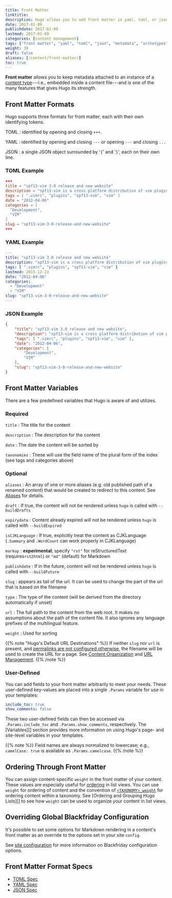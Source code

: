 ```yaml
---
title: Front Matter
linktitle:
description: Hugo allows you to add front matter in yaml, toml, or json to your content files.
date: 2017-01-09
publishdate: 2017-01-09
lastmod: 2017-01-09
categories: [content management]
tags: ["front matter", "yaml", "toml", "json", "metadata", "archetypes"]
weight: 30
draft: false
aliases: [/content/front-matter/]
toc: true
---
```


**Front matter** allows you to keep metadata attached to an instance of a [content type][]---i.e., embedded inside a content file---and is one of the many features that gives Hugo its strength.

## Front Matter Formats

Hugo supports three formats for front matter, each with their own identifying tokens.

TOML
: identified by opening and closing `+++`.

YAML
: identified by opening and closing `---` *or* opening `---` and closing `...`

JSON
: a single JSON object surrounded by '`{`' and '`}`', each on their own line.

### TOML Example

```toml
+++
title = "spf13-vim 3.0 release and new website"
description = "spf13-vim is a cross platform distribution of vim plugins and resources for Vim."
tags = [ ".vimrc", "plugins", "spf13-vim", "vim" ]
date = "2012-04-06"
categories = [
  "Development",
  "VIM"
]
slug = "spf13-vim-3-0-release-and-new-website"
+++
```

### YAML Example

```yaml
---
title: "spf13-vim 3.0 release and new website"
description: "spf13-vim is a cross platform distribution of vim plugins and resources for Vim."
tags: [ ".vimrc", "plugins", "spf13-vim", "vim" ]
lastmod: 2015-12-23
date: "2012-04-06"
categories:
  - "Development"
  - "VIM"
slug: "spf13-vim-3-0-release-and-new-website"
---
```

### JSON Example

```json
{
    "title": "spf13-vim 3.0 release and new website",
    "description": "spf13-vim is a cross platform distribution of vim plugins and resources for Vim.",
    "tags": [ ".vimrc", "plugins", "spf13-vim", "vim" ],
    "date": "2012-04-06",
    "categories": [
        "Development",
        "VIM"
    ],
    "slug": "spf13-vim-3-0-release-and-new-website"
}
```

## Front Matter Variables

There are a few predefined variables that Hugo is aware of and utilizes.

### Required

`title`
: The title for the content

`description`
: The description for the content

`date`
: The date the content will be sorted by

`taxonomies`
: These will use the field name of the plural form of the index (see tags and
categories above)

### Optional

`aliases`
: An array of one or more aliases (e.g. old published path of a renamed content) that would be created to redirect to this content. See [Aliases][] for details.

`draft`
: If true, the content will not be rendered unless `hugo` is called with `--buildDrafts`

`expirydate`
: Content already expired will not be rendered unless `hugo` is called with `--buildExpired`

`isCJKLanguage`
: If true, explicitly treat the content as CJKLanguage (`.Summary` and `.WordCount` can work properly in CJKLanguage)

`markup`
: **experimental**; specify `"rst"` for reStructuredText (requires`rst2html`) or `"md"` (default) for Markdown

`publishdate`
: If in the future, content will not be rendered unless `hugo` is called with `--buildFuture`

`slug`
: appears as tail of the url. It can be used to change the part of the url that is based on the filename

`type`
: The type of the content (will be derived from the directory automatically if unset)

`url`
: The full path to the content from the web root. It makes no assumptions about the path of the content file. It also ignores any language prefixes of
the multilingual feature.

`weight`
: Used for sorting

{{% note "Hugo's Default URL Destinations" %}}
If neither `slug` nor `url` is present, and [permalinks are not configured otherwise](/content-management/urls/#permalinks), the filename will be used to create the URL for a page. See [Content Organization](/content-management/organization) and [URL Management](/content-management/urls/).
{{% /note %}}

### User-Defined

You can add fields to your front matter arbitrarily to meet your needs. These user-defined key-values are placed into a single `.Params` variable for use in your templates:

```yaml
include_toc: true
show_comments: false
```

These two user-defined fields can then be accessed via `.Params.include_toc` and `.Params.show_comments`, respectively. The [Variables][] section provides more information on using Hugo's page- and site-level variables in your templates.

{{% note %}}
Field names are always normalized to lowercase; e.g., `camelCase: true` is available as `.Params.camelcase`.
{{% /note %}}

## Ordering Through Front Matter

You can assign content-specific `weight` in the front matter of your content. These values are especially useful for [ordering][] in list views. You can use `weight` for ordering of content and the convention of [`<TAXONOMY>_weight`][taxweight] for ordering content within a taxonomy. See [Ordering and Grouping Hugo Lists][] to see how `weight` can be used to organize your content in list views.

## Overriding Global Blackfriday Configuration

It's possible to set some options for Markdown rendering in a content's front matter as an override to the options set in your site `config`.

See [site configuration][config] for more information on Blackfriday configuration options.

## Front Matter Format Specs

* [TOML Spec][]
* [YAML Spec][]
* [JSON Spec][]

[aliases]: /content-management/urls/#aliases/
[config]: /getting-started/configuration/ "Hugo documentation for site configuration"
[contentorg]: /content-management/organization/
[content type]: /content-management/types/
[JSON Spec]: /documents/ecma-404-json-spec.pdf "Specification for JSON, JavaScript Object Notation"
[ordering]: /templates/lists/ "Hugo provides multiple ways to sort and order your content in list templates"
[taxweight]: /content-management/taxonomies/
[TOML Spec]: https://github.com/toml-lang/toml "Specification for TOML, Tom's Obvious Minimal Language"
[urls]: /content-management/urls/
[YAML Spec]: http://yaml.org/spec/ "Specification for YAML, YAML Ain't Markup Language"
